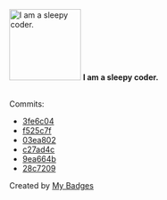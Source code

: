 <img src="https://my-badges.github.io/my-badges/sleepy-coder.png" alt="I am a sleepy coder." title="I am a sleepy coder." width="128">
<strong>I am a sleepy coder.</strong>
<br><br>

Commits:

- <a href="https://github.com/Nengock/Nengock/commit/3fe6c0474e3a28ded583567fa1b88664811450fd">3fe6c04</a>
- <a href="https://github.com/Nengock/Nengock/commit/f525c7fbbca50eca08eced6f466496ed6a7e6c0e">f525c7f</a>
- <a href="https://github.com/Nengock/Nengock/commit/03ea802df42bde6c4fdb459c6ebab89caa0eb59a">03ea802</a>
- <a href="https://github.com/Nengock/Nengock/commit/c27ad4cf1a383b0a8c4a7f489352dbeee7281722">c27ad4c</a>
- <a href="https://github.com/Nengock/Nengock/commit/9ea664b603fe90c622cb4a4a5c89705285cb42a5">9ea664b</a>
- <a href="https://github.com/Nengock/Nengock/commit/28c7209cd58c8b19b9eef34279acd7b2b864190c">28c7209</a>


Created by <a href="https://github.com/my-badges/my-badges">My Badges</a>